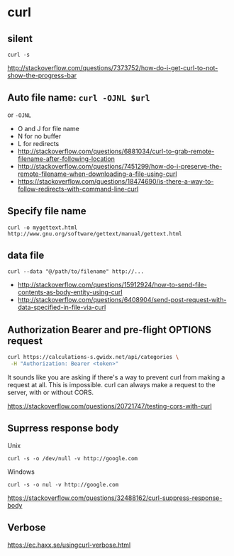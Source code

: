 # curl

## silent

`curl -s`

<http://stackoverflow.com/questions/7373752/how-do-i-get-curl-to-not-show-the-progress-bar>

## Auto file name: `curl -OJNL $url`

or `-OJNL`

- O and J for file name
- N for no buffer
- L for redirects
- <http://stackoverflow.com/questions/6881034/curl-to-grab-remote-filename-after-following-location>
- <http://stackoverflow.com/questions/7451299/how-do-i-preserve-the-remote-filename-when-downloading-a-file-using-curl>
- <https://stackoverflow.com/questions/18474690/is-there-a-way-to-follow-redirects-with-command-line-curl>

## Specify file name

`curl -o mygettext.html http://www.gnu.org/software/gettext/manual/gettext.html`

## data file

`curl --data "@/path/to/filename" http://...`

- <http://stackoverflow.com/questions/15912924/how-to-send-file-contents-as-body-entity-using-curl>
- <http://stackoverflow.com/questions/6408904/send-post-request-with-data-specified-in-file-via-curl>

## Authorization Bearer and pre-flight OPTIONS request

```bash
curl https://calculations-s.gwidx.net/api/categories \
 -H "Authorization: Bearer <token>"
```

It sounds like you are asking if there's a way to prevent curl from making a request at all. This is impossible. curl can always make a request to the server, with or without CORS.

<https://stackoverflow.com/questions/20721747/testing-cors-with-curl>

## Suprress response body

Unix

`curl -s -o /dev/null -v http://google.com`

Windows

`curl -s -o nul -v http://google.com`

<https://stackoverflow.com/questions/32488162/curl-suppress-response-body>

## Verbose

<https://ec.haxx.se/usingcurl-verbose.html>
